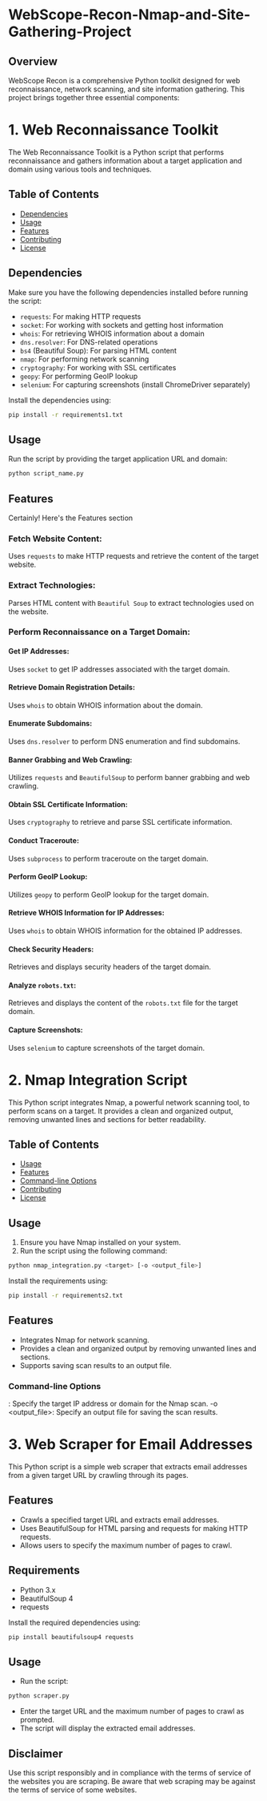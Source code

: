 # WebScope-Recon-Nmap-and-Site-Gathering-Project
## Overview
WebScope Recon is a comprehensive Python toolkit designed for web reconnaissance, network scanning, and site information gathering. This project brings together three essential components:

# 1. Web Reconnaissance Toolkit

The Web Reconnaissance Toolkit is a Python script that performs reconnaissance and gathers information about a target application and domain using various tools and techniques.

## Table of Contents

- [Dependencies](#dependencies)
- [Usage](#usage)
- [Features](#features)
- [Contributing](#contributing)
- [License](#license)

## Dependencies

Make sure you have the following dependencies installed before running the script:

- `requests`: For making HTTP requests
- `socket`: For working with sockets and getting host information
- `whois`: For retrieving WHOIS information about a domain
- `dns.resolver`: For DNS-related operations
- `bs4` (Beautiful Soup): For parsing HTML content
- `nmap`: For performing network scanning
- `cryptography`: For working with SSL certificates
- `geopy`: For performing GeoIP lookup
- `selenium`: For capturing screenshots (install ChromeDriver separately)

Install the dependencies using:

```bash
pip install -r requirements1.txt
```
## Usage
Run the script by providing the target application URL and domain:

```bash
python script_name.py
```

## Features
Certainly! Here's the Features section
### Fetch Website Content:

Uses `requests` to make HTTP requests and retrieve the content of the target website.

### Extract Technologies:

Parses HTML content with `Beautiful Soup` to extract technologies used on the website.

### Perform Reconnaissance on a Target Domain:

#### Get IP Addresses:

Uses `socket` to get IP addresses associated with the target domain.

#### Retrieve Domain Registration Details:

Uses `whois` to obtain WHOIS information about the domain.

#### Enumerate Subdomains:

Uses `dns.resolver` to perform DNS enumeration and find subdomains.

#### Banner Grabbing and Web Crawling:

Utilizes `requests` and `BeautifulSoup` to perform banner grabbing and web crawling.

#### Obtain SSL Certificate Information:

Uses `cryptography` to retrieve and parse SSL certificate information.

#### Conduct Traceroute:

Uses `subprocess` to perform traceroute on the target domain.

#### Perform GeoIP Lookup:

Utilizes `geopy` to perform GeoIP lookup for the target domain.

#### Retrieve WHOIS Information for IP Addresses:

Uses `whois` to obtain WHOIS information for the obtained IP addresses.

#### Check Security Headers:

Retrieves and displays security headers of the target domain.

#### Analyze `robots.txt`:

Retrieves and displays the content of the `robots.txt` file for the target domain.

#### Capture Screenshots:

Uses `selenium` to capture screenshots of the target domain.


# 2. Nmap Integration Script

This Python script integrates Nmap, a powerful network scanning tool, to perform scans on a target. It provides a clean and organized output, removing unwanted lines and sections for better readability.

## Table of Contents

- [Usage](#usage)
- [Features](#features)
- [Command-line Options](#command-line-options)
- [Contributing](#contributing)
- [License](#license)

## Usage

1. Ensure you have Nmap installed on your system.
2. Run the script using the following command:

```bash
python nmap_integration.py <target> [-o <output_file>]

```
Install the requirements using:

```bash
pip install -r requirements2.txt
```
## Features
- Integrates Nmap for network scanning.
- Provides a clean and organized output by removing unwanted lines and sections.
- Supports saving scan results to an output file.
  
### Command-line Options

<target>: Specify the target IP address or domain for the Nmap scan.
-o <output_file>: Specify an output file for saving the scan results.

# 3. Web Scraper for Email Addresses

This Python script is a simple web scraper that extracts email addresses from a given target URL by crawling through its pages.

## Features

- Crawls a specified target URL and extracts email addresses.
- Uses BeautifulSoup for HTML parsing and requests for making HTTP requests.
- Allows users to specify the maximum number of pages to crawl.

## Requirements

- Python 3.x
- BeautifulSoup 4
- requests

Install the required dependencies using:

```bash
pip install beautifulsoup4 requests

```
## Usage
- Run the script:
```bash
python scraper.py
```
- Enter the target URL and the maximum number of pages to crawl as prompted.
- The script will display the extracted email addresses.

## Disclaimer
Use this script responsibly and in compliance with the terms of service of the websites you are scraping.
Be aware that web scraping may be against the terms of service of some websites.
